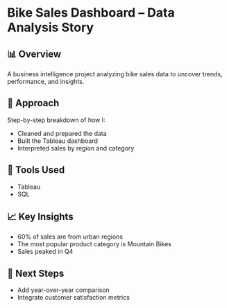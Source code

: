 # Bike Sales Dashboard – Data Analysis Story

## 📊 Overview
A business intelligence project analyzing bike sales data to uncover trends, performance, and insights.

## 🧠 Approach
Step-by-step breakdown of how I:
- Cleaned and prepared the data
- Built the Tableau dashboard
- Interpreted sales by region and category

## 🔧 Tools Used
- Tableau
- SQL

## 📈 Key Insights
- 60% of sales are from urban regions
- The most popular product category is Mountain Bikes
- Sales peaked in Q4

## 📍 Next Steps
- Add year-over-year comparison
- Integrate customer satisfaction metrics

